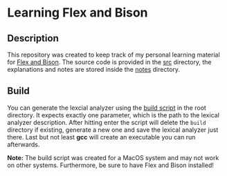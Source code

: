 # Learning Flex and Bison

## Description

This repository was created to keep track of my personal learning material for [Flex and Bison][flexandbison].
The source code is provided in the [src](src/) directory, the explanations and notes are stored inside the [notes](notes/) directory.

## Build

You can generate the lexcial analyzer using the [build script](build.sh) in the root directory.
It expects exactly one parameter, which is the path to the lexical analyzer description.
After hitting enter the script will delete the `build` directory if existing, generate a new one and save the lexical analyzer just there.
Last but not least **gcc** will create an executable you can run afterwards.

**Note:** The build script was created for a MacOS system and may not work on other systems. Furthermore, be sure to have Flex and Bison installed!


[flexandbison]: https://en.wikipedia.org/wiki/GNU_Bison

